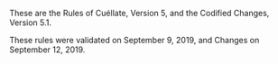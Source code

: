 These are the Rules of Cuéllate, Version 5, and the Codified Changes, Version 5.1.

These rules were validated on September 9, 2019, and Changes on September 12, 2019.
